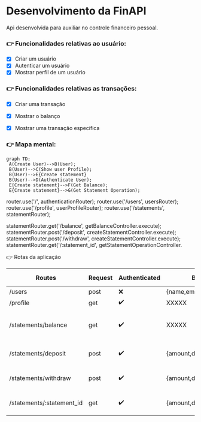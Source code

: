 # **Desenvolvimento da FinAPI**

Api desenvolvida para auxiliar no controle financeiro pessoal.

### :point_right: Funcionalidades relativas ao usuário:

- [x] Criar um usuário
- [x] Autenticar um usuário
- [x] Mostrar perfil de um usuário

### :point_right: Funcionalidades relativas as transações:

- [x] Criar uma transação
- [x] Mostrar o balanço
- [x] Mostrar uma transação específica


### :point_right: Mapa mental:

   ```mermaid
   graph TD;
    A(Create User)-->B(User);
    B(User)-->C(Show user Profile);
    B(User)-->E{Create statement}
    B(User)-->D(Authenticate User);
    E{Create statement}-->F(Get Balance);
    E{Create statement}-->G(Get Statement Operation);
  ```
router.use('/', authenticationRouter);
router.use('/users', usersRouter);
router.use('/profile', userProfileRouter);
router.use('/statements', statementRouter);

statementRouter.get('/balance', getBalanceController.execute);
statementRouter.post('/deposit', createStatementController.execute);
statementRouter.post('/withdraw', createStatementController.execute);
statementRouter.get('/:statement_id', getStatementOperationController.


:point_right: Rotas da aplicação

| Routes   | Request |Authenticated | Body| Headers |Route params | Response
|---------|-------------|-------------|-------------|-------------|-------------|-------------|
| /users       | post | :x:      | {name,email,password}        | XXXXX | XXXXX| 201
| /profile       | get  | :heavy_check_mark:     | XXXXX       | JWT | XXXXX| User profile
| /statements/balance       | get  | :heavy_check_mark:     | XXXXX       | JWT | XXXXX| All Statements and total balance
| /statements/deposit       | post  | :heavy_check_mark:     | {amount,description}       | JWT | XXXXX| Deposit informations and 201
| /statements/withdraw       | post  | :heavy_check_mark:     | {amount,description}       | JWT | XXXXX| Withdraw informations and 201
| /statements/:statement_id       | get  | :heavy_check_mark:     | {amount,description}       | JWT | statement_id | Withdraw informations and 201






